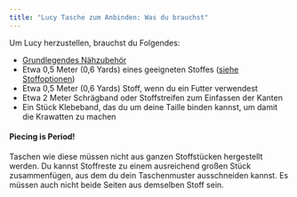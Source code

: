 ```yaml
---
title: "Lucy Tasche zum Anbinden: Was du brauchst"
---
```


Um Lucy herzustellen, brauchst du Folgendes:

- [Grundlegendes Nähzubehör](/docs/sewing/basic-sewing-supplies)
- Etwa 0,5 Meter (0,6 Yards) eines geeigneten Stoffes ([siehe Stoffoptionen](/docs/designs/lucy/fabric))
- Etwa 0,5 Meter (0,6 Yards) Stoff, wenn du ein Futter verwendest
- Etwa 2 Meter Schrägband oder Stoffstreifen zum Einfassen der Kanten
- Ein Stück Klebeband, das du um deine Taille binden kannst, um damit die Krawatten zu machen

<Note>

#### Piecing is Period!

Taschen wie diese müssen nicht aus ganzen Stoffstücken hergestellt werden. Du kannst Stoffreste zu einem ausreichend großen Stück zusammenfügen, aus dem du dein Taschenmuster ausschneiden kannst. Es müssen auch nicht beide Seiten aus demselben Stoff sein. 

</Note>
